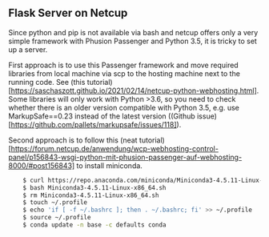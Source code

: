 




## Flask Server on Netcup

Since python and pip is not available via bash and netcup offers only a very simple framework with Phusion Passenger and Python 3.5, it is tricky to set up a server.

First approach is to use this Passenger framework and move required libraries from local machine via scp to the hosting machine next to the running code. See (this tutorial)[https://saschaszott.github.io/2021/02/14/netcup-python-webhosting.html]. Some libraries will only work with Python >3.6, so you need to check whether there is an older version compatible with Python 3.5, e.g. use MarkupSafe==0.23 instead of the latest version ((Github issue)[https://github.com/pallets/markupsafe/issues/118]).


Second approach is to follow this (neat tutorial)[https://forum.netcup.de/anwendung/wcp-webhosting-control-panel/p156843-wsgi-python-mit-phusion-passenger-auf-webhosting-8000/#post156843] to install miniconda.

```bash
    $ curl https://repo.anaconda.com/miniconda/Miniconda3-4.5.11-Linux-x86_64.sh --output Miniconda3-4.5.11-Linux-x86_64.sh
    $ bash Miniconda3-4.5.11-Linux-x86_64.sh
    $ rm Miniconda3-4.5.11-Linux-x86_64.sh
    $ touch ~/.profile
    $ echo 'if [ -f ~/.bashrc ]; then . ~/.bashrc; fi' >> ~/.profile
    $ source ~/.profile
    $ conda update -n base -c defaults conda
```
